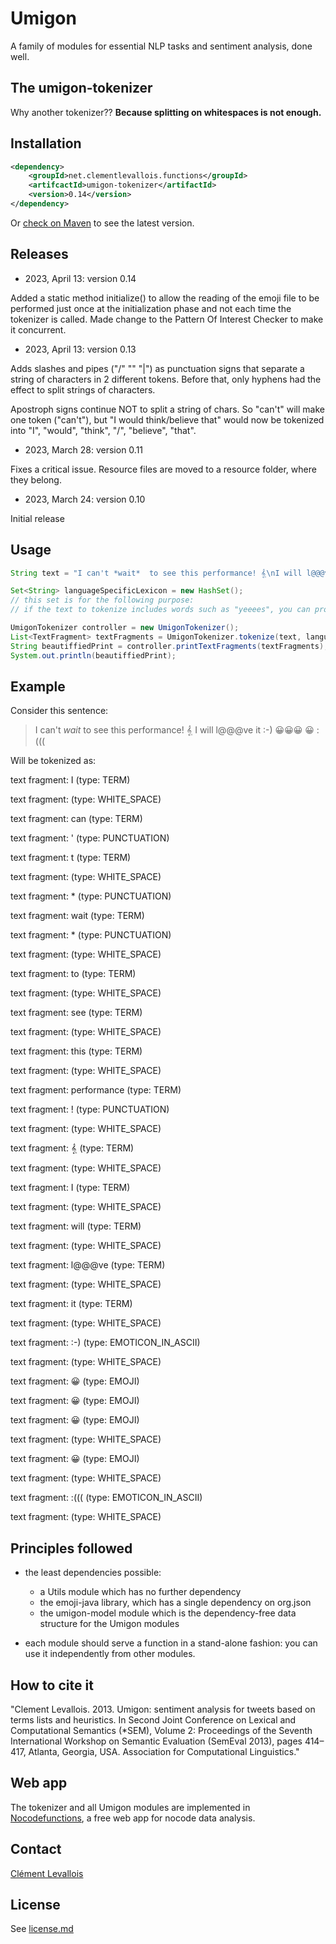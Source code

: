 # Umigon
A family of modules for essential NLP tasks and sentiment analysis, done well.

## The umigon-tokenizer
Why another tokenizer?? **Because splitting on whitespaces is not enough.**

## Installation

```xml
<dependency>
	<groupId>net.clementlevallois.functions</groupId>
	<artifcactId>umigon-tokenizer</artifactId>
	<version>0.14</version>
</dependency>
```
Or [check on Maven](https://central.sonatype.com/artifact/net.clementlevallois.functions/umigon-tokenizer) to see the latest version.


## Releases

* 2023, April 13: version 0.14

Added a static method initialize() to allow the reading of the emoji file to be performed just once at the initialization phase and not each time the tokenizer is called. Made change to the Pattern Of Interest Checker to make it concurrent.

* 2023, April 13: version 0.13

Adds slashes and pipes ("/" "\" "|") as punctuation signs that separate a string of characters in 2 different tokens. Before that, only hyphens had the effect to split strings of characters.

Apostroph signs continue NOT to split a string of chars. So "can't" will make one token ("can't"), but "I would think/believe that" would now be tokenized into "I", "would", "think", "/", "believe", "that".

* 2023, March 28: version 0.11

Fixes a critical issue. Resource files are moved to a resource folder, where they belong.


* 2023, March 24: version 0.10

Initial release


## Usage
```java
String text = "I can't *wait*  to see this performance! 𝄠\nI will l@@@ve it :-) 😀😀😀 😀 :((( ";

Set<String> languageSpecificLexicon = new HashSet();
// this set is for the following purpose:
// if the text to tokenize includes words such as "yeeees", you can provide a Set of Strings containing the word "yes". The tokenizer will make sure to store, for the token "yeeees", both the original form "yeeeees" and the cleaned form "yes".

UmigonTokenizer controller = new UmigonTokenizer();
List<TextFragment> textFragments = UmigonTokenizer.tokenize(text, languageSpecificLexicon);
String beautiffiedPrint = controller.printTextFragments(textFragments);
System.out.println(beautiffiedPrint);
```


## Example

Consider this sentence:

> I can't *wait*  to see this performance! 𝄠
> I will l@@@ve it :-) 😀😀😀 😀 :((( 

Will be tokenized as:

text fragment: I (type: TERM)

text fragment:   (type: WHITE_SPACE)

text fragment: can (type: TERM)

text fragment: ' (type: PUNCTUATION)

text fragment: t (type: TERM)

text fragment:   (type: WHITE_SPACE)

text fragment: * (type: PUNCTUATION)

text fragment: wait (type: TERM)

text fragment: * (type: PUNCTUATION)

text fragment:    (type: WHITE_SPACE)

text fragment: to (type: TERM)

text fragment:   (type: WHITE_SPACE)

text fragment: see (type: TERM)

text fragment:   (type: WHITE_SPACE)

text fragment: this (type: TERM)

text fragment:   (type: WHITE_SPACE)

text fragment: performance (type: TERM)

text fragment: ! (type: PUNCTUATION)

text fragment:   (type: WHITE_SPACE)

text fragment: 𝄠 (type: TERM)

text fragment:  (type: WHITE_SPACE)

text fragment: I (type: TERM)

text fragment:   (type: WHITE_SPACE)

text fragment: will (type: TERM)

text fragment:   (type: WHITE_SPACE)

text fragment: l@@@ve (type: TERM)

text fragment:   (type: WHITE_SPACE)

text fragment: it (type: TERM)

text fragment:   (type: WHITE_SPACE)

text fragment: :-) (type: EMOTICON_IN_ASCII)

text fragment:   (type: WHITE_SPACE)

text fragment: 😀 (type: EMOJI)

text fragment: 😀 (type: EMOJI)

text fragment: 😀 (type: EMOJI)

text fragment:   (type: WHITE_SPACE)

text fragment: 😀 (type: EMOJI)

text fragment:   (type: WHITE_SPACE)

text fragment: :((( (type: EMOTICON_IN_ASCII)

text fragment:   (type: WHITE_SPACE)


## Principles followed
- the least dependencies possible:
   * a Utils module which has no further dependency
   * the emoji-java library, which has a single dependency on org.json
   * the umigon-model module which is the dependency-free data structure for the Umigon modules

- each module should serve a function in a stand-alone fashion: you can use it independently from other modules.


## How to cite it
"Clement Levallois. 2013. Umigon: sentiment analysis for tweets based on terms lists and heuristics. In Second Joint Conference on Lexical and Computational Semantics (*SEM), Volume 2: Proceedings of the Seventh International Workshop on Semantic Evaluation (SemEval 2013), pages 414–417, Atlanta, Georgia, USA. Association for Computational Linguistics." 

## Web app
The tokenizer and all Umigon modules are implemented in [Nocodefunctions](https://nocodefunctions.com), a free web app for nocode data analysis.

## Contact
[Clément Levallois](https://twitter.com/seinecle)

## License
See [license.md](LICENSE.md)